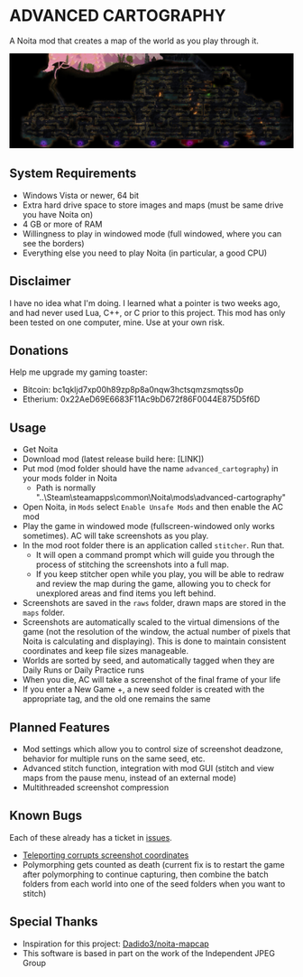 # ADVANCED CARTOGRAPHY
A Noita mod that creates a map of the world as you play through it.

![banner](examples/banner_compressed.jpg)

## System Requirements

- Windows Vista or newer, 64 bit
- Extra hard drive space to store images and maps (must be same drive you have Noita on)
- 4 GB or more of RAM
- Willingness to play in windowed mode (full windowed, where you can see the borders)
- Everything else you need to play Noita (in particular, a good CPU)

## Disclaimer

I have no idea what I'm doing. I learned what a pointer is two weeks ago, and had never used Lua, C++, or C prior to this project. This mod has only been tested on one computer, mine. Use at your own risk.

## Donations

Help me upgrade my gaming toaster:

- Bitcoin: bc1qkljd7xp00h89zp8p8a0nqw3hctsqmzsmqtss0p
- Etherium: 0x22AeD69E6683F11Ac9bD672f86F0044E875D5f6D

## Usage

- Get Noita
- Download mod (latest release build here: [LINK])
- Put mod (mod folder should have the name `advanced_cartography`) in your mods folder in Noita
    - Path is normally "..\Steam\steamapps\common\Noita\mods\advanced-cartography"
- Open Noita, in `Mods` select `Enable Unsafe Mods` and then enable the AC mod
- Play the game in windowed mode (fullscreen-windowed only works sometimes). AC will take screenshots as you play.
- In the mod root folder there is an application called `stitcher`. Run that.
    - It will open a command prompt which will guide you through the process of stitching the screenshots into a full map.
    - If you keep stitcher open while you play, you will be able to redraw and review the map during the game, allowing you to check for unexplored areas and find items you left behind.
- Screenshots are saved in the `raws` folder, drawn maps are stored in the `maps` folder.
- Screenshots are automatically scaled to the virtual dimensions of the game (not the resolution of the window, the actual number of pixels that Noita is calculating and displaying). This is done to maintain consistent coordinates and keep file sizes manageable.
- Worlds are sorted by seed, and automatically tagged when they are Daily Runs or Daily Practice runs
- When you die, AC will take a screenshot of the final frame of your life
- If you enter a New Game +, a new seed folder is created with the appropriate tag, and the old one remains the same

## Planned Features

- Mod settings which allow you to control size of screenshot deadzone, behavior for multiple runs on the same seed, etc. 
- Advanced stitch function, integration with mod GUI (stitch and view maps from the pause menu, instead of an external mode)
- Multithreaded screenshot compression

## Known Bugs

Each of these already has a ticket in [issues](https://github.com/d0ng1er/advanced_cartography/issues).

- [Teleporting corrupts screenshot coordinates](https://github.com/d0ng1er/advanced_cartography/issues/1)
- Polymorphing gets counted as death (current fix is to restart the game after polymorphing to continue capturing, then combine the batch folders from each world into one of the seed folders when you want to stitch)

## Special Thanks

- Inspiration for this project: [Dadido3/noita-mapcap](https://github.com/Dadido3/noita-mapcap)
- This software is based in part on the work of the Independent JPEG Group
